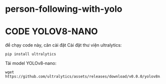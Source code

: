 # person-following-with-yolo

#  CODE YOLOV8-NANO
để chạy code này, cân cài đặt Cài đặt thư viện ultralytics:
```
pip install ultralytics
```

Tải model YOLOv8-nano:
```
wget https://github.com/ultralytics/assets/releases/download/v0.0.0/yolov8n.pt
```

